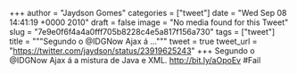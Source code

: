 
+++
author = "Jaydson Gomes"
categories = ["tweet"]
date = "Wed Sep 08 14:41:19 +0000 2010"
draft = false
image = "No media found for this Tweet"
slug = "7e9e0f6f4a4a0fff705b8228c4e5a817f156a730"
tags = ["tweet"]
title = """Segundo o @IDGNow Ajax á ..."""
tweet = true
tweet_url = "https://twitter.com/jaydson/status/23919625243"
+++
Segundo o @IDGNow Ajax á a mistura de Java e XML.  http://bit.ly/aOpoEv #Fail
